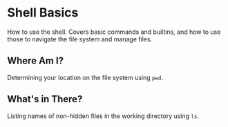 # Shell Basics
How to use the shell. Covers basic commands and builtins, and how to use those to navigate the file system and manage files.

## Where Am I?
Determining your location on the file system using `pwd`.

## What's in There?
Listing names of non-hidden files in the working directory using `ls`.
